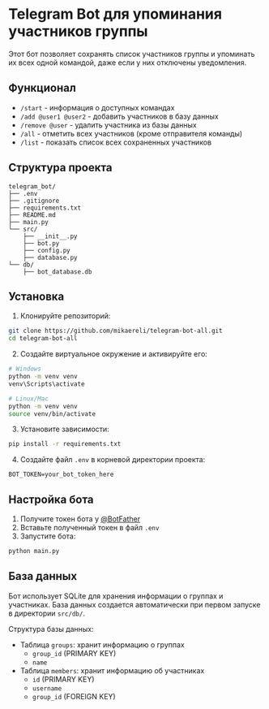 # Telegram Bot для упоминания участников группы

Этот бот позволяет сохранять список участников группы и упоминать их всех одной командой, даже если у них отключены уведомления.

## Функционал

- `/start` - информация о доступных командах
- `/add @user1 @user2` - добавить участников в базу данных
- `/remove @user` - удалить участника из базы данных
- `/all` - отметить всех участников (кроме отправителя команды)
- `/list` - показать список всех сохраненных участников

## Структура проекта

```
telegram_bot/
├── .env
├── .gitignore
├── requirements.txt
├── README.md
├── main.py
└── src/
    ├── __init__.py
    ├── bot.py
    ├── config.py
    ├── database.py
└── db/
    ├── bot_database.db
```

## Установка

1. Клонируйте репозиторий:
```bash
git clone https://github.com/mikaereli/telegram-bot-all.git
cd telegram-bot-all
```

2. Создайте виртуальное окружение и активируйте его:
```bash
# Windows
python -m venv venv
venv\Scripts\activate

# Linux/Mac
python -m venv venv
source venv/bin/activate
```

3. Установите зависимости:
```bash
pip install -r requirements.txt
```

4. Создайте файл `.env` в корневой директории проекта:
```
BOT_TOKEN=your_bot_token_here
```

## Настройка бота

1. Получите токен бота у [@BotFather](https://t.me/BotFather)
2. Вставьте полученный токен в файл `.env`
3. Запустите бота:
```bash
python main.py
```

## База данных

Бот использует SQLite для хранения информации о группах и участниках. База данных создается автоматически при первом запуске в директории `src/db/`.

Структура базы данных:
- Таблица `groups`: хранит информацию о группах
  - `group_id` (PRIMARY KEY)
  - `name`
- Таблица `members`: хранит информацию об участниках
  - `id` (PRIMARY KEY)
  - `username`
  - `group_id` (FOREIGN KEY)

